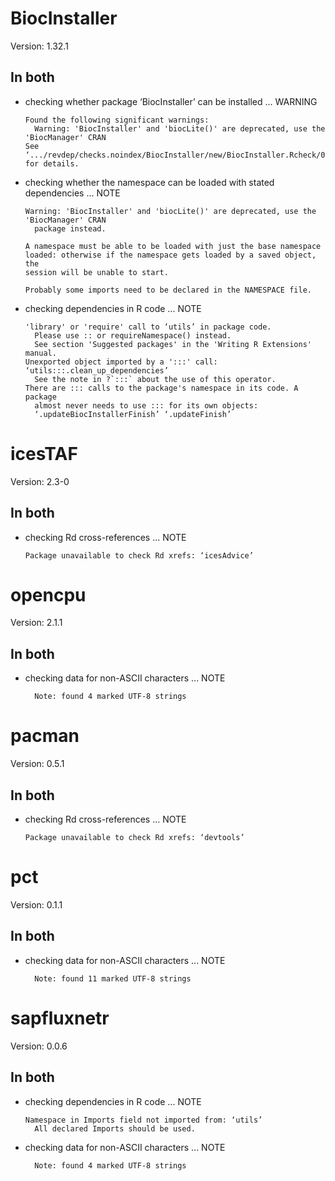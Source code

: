 # BiocInstaller

Version: 1.32.1

## In both

*   checking whether package ‘BiocInstaller’ can be installed ... WARNING
    ```
    Found the following significant warnings:
      Warning: 'BiocInstaller' and 'biocLite()' are deprecated, use the 'BiocManager' CRAN
    See ‘.../revdep/checks.noindex/BiocInstaller/new/BiocInstaller.Rcheck/00install.out’ for details.
    ```

*   checking whether the namespace can be loaded with stated dependencies ... NOTE
    ```
    Warning: 'BiocInstaller' and 'biocLite()' are deprecated, use the 'BiocManager' CRAN
      package instead.
    
    A namespace must be able to be loaded with just the base namespace
    loaded: otherwise if the namespace gets loaded by a saved object, the
    session will be unable to start.
    
    Probably some imports need to be declared in the NAMESPACE file.
    ```

*   checking dependencies in R code ... NOTE
    ```
    'library' or 'require' call to ‘utils’ in package code.
      Please use :: or requireNamespace() instead.
      See section 'Suggested packages' in the 'Writing R Extensions' manual.
    Unexported object imported by a ':::' call: ‘utils:::.clean_up_dependencies’
      See the note in ?`:::` about the use of this operator.
    There are ::: calls to the package's namespace in its code. A package
      almost never needs to use ::: for its own objects:
      ‘.updateBiocInstallerFinish’ ‘.updateFinish’
    ```

# icesTAF

Version: 2.3-0

## In both

*   checking Rd cross-references ... NOTE
    ```
    Package unavailable to check Rd xrefs: ‘icesAdvice’
    ```

# opencpu

Version: 2.1.1

## In both

*   checking data for non-ASCII characters ... NOTE
    ```
      Note: found 4 marked UTF-8 strings
    ```

# pacman

Version: 0.5.1

## In both

*   checking Rd cross-references ... NOTE
    ```
    Package unavailable to check Rd xrefs: ‘devtools’
    ```

# pct

Version: 0.1.1

## In both

*   checking data for non-ASCII characters ... NOTE
    ```
      Note: found 11 marked UTF-8 strings
    ```

# sapfluxnetr

Version: 0.0.6

## In both

*   checking dependencies in R code ... NOTE
    ```
    Namespace in Imports field not imported from: ‘utils’
      All declared Imports should be used.
    ```

*   checking data for non-ASCII characters ... NOTE
    ```
      Note: found 4 marked UTF-8 strings
    ```

